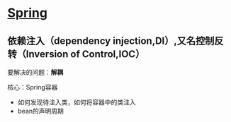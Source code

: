 # [Spring](Spring)

## 依赖注入（dependency injection,DI）,又名控制反转（Inversion of Control,IOC） 
要解决的问题：**解耦**

核心：Spring容器
* 如何发现待注入类，如何将容器中的类注入
* bean的声明周期
